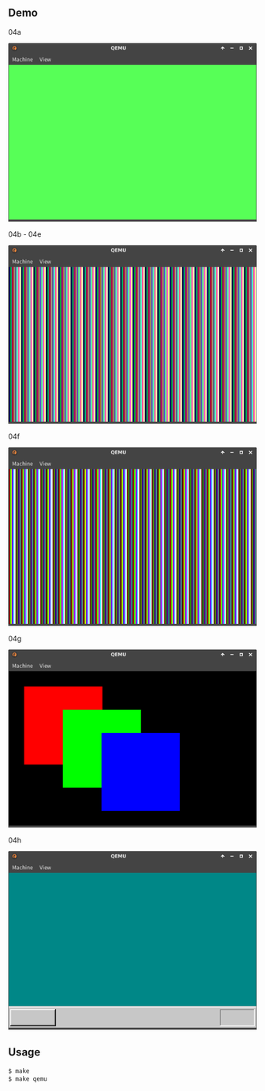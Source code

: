 ## Demo

04a

![template](https://github.com/watermelon892/OSPractice/blob/master/04_ScreenDisplayPractice/pic/04a.png)

04b - 04e

![template](https://github.com/watermelon892/OSPractice/blob/master/04_ScreenDisplayPractice/pic/04b.png)

04f

![template](https://github.com/watermelon892/OSPractice/blob/master/04_ScreenDisplayPractice/pic/04f.png)

04g

![template](https://github.com/watermelon892/OSPractice/blob/master/04_ScreenDisplayPractice/pic/04g.png)

04h

![template](https://github.com/watermelon892/OSPractice/blob/master/04_ScreenDisplayPractice/pic/04h.png)

## Usage

```
$ make
$ make qemu
```
